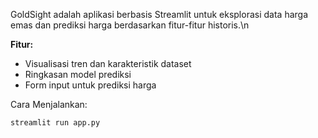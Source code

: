 GoldSight adalah aplikasi berbasis Streamlit untuk eksplorasi data harga emas dan prediksi harga berdasarkan fitur-fitur historis.\n

**Fitur:**
- Visualisasi tren dan karakteristik dataset
- Ringkasan model prediksi
- Form input untuk prediksi harga

Cara Menjalankan:
```bash
streamlit run app.py
```
